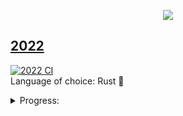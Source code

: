 <p align="center">
  <img src="https://user-images.githubusercontent.com/7150217/206574097-77a942c9-dfdc-487b-87ed-4c2729393349.png">
</p>



## [2022](https://github.com/tatupesonen/aoc/tree/master/2022)
[![2022 CI](https://github.com/tatupesonen/aoc/actions/workflows/2022.yml/badge.svg)](https://github.com/tatupesonen/aoc/actions/workflows/2022.yml)  
Language of choice: Rust 🦀

<details>
<summary>Progress:</summary>
<br>
<table>
<thead>
  <tr>
    <th></th>
    <th>1</th>
    <th>2</th>
    <th>3</th>
    <th>4</th>
    <th>5</th>
    <th>6</th>
    <th>7</th>
    <th>8</th>
    <th>9</th>
  </tr>
</thead>
<tbody>
  <tr>
    <td>Part 1</td>
    <td>⭐</td>
    <td>⭐</td>
    <td>⭐</td>
    <td>⭐</td>
    <td>⭐</td>
    <td>⭐</td>
    <td>⭐</td>
    <td>⭐</td>
    <td>⭐</td>
  </tr>
  <tr>
    <td>Part 2</td>
    <td>⭐</td>
    <td>⭐</td>
    <td>⭐</td>
    <td>⭐</td>
    <td>⭐</td>
    <td>⭐</td>
    <td>⭐</td>
    <td>⭐</td>
    <td>  </td>
  </tr>
</tbody>
</table>
</details>

